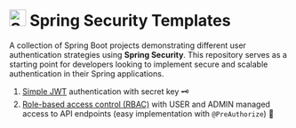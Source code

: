 ﻿# <img src="https://github.com/user-attachments/assets/642b4bfd-cd04-49c9-8701-329a132bfb7d" width ="30" alt="Security GIF" title="Security GIF"> Spring Security Templates

A collection of Spring Boot projects demonstrating different user authentication strategies using **Spring Security**. This repository serves as a starting point for developers looking to implement secure and scalable authentication in their Spring applications.

1. [Simple JWT](https://github.com/mashisdev/spring-security-templates/tree/main/simple) authentication with secret key 🗝️
2. [Role-based access control (RBAC)](https://github.com/mashisdev/spring-security-templates/tree/main/roles) with USER and ADMIN managed access to API endpoints (easy implementation with `@PreAuthorize`) 👑
